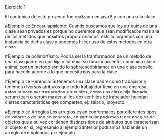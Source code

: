 Ejercicio 1

El contenido de este proyecto fue realizado en java 8 y con una sola clase

#Ejemplo de Encasulapmiento:
Cuando buscamos que los atributos de una clase sean privados es porque no queremos que sean modificados mas alla de los metodos que nosotros proporcionamos, esto lo logramos con una instancia de dicha clase y podemos hacer uso de estos metodos en otra clase

#Ejemplo de polimorfismo:
Podria ser la tranformacion de un metodo de una clase padre en una hija y cambiar su funcionamiento, como una clase animal con un metodo sonido lo sobreescribiriamos en una clase caballo para hacerlo acorde a lo que necesitamos para la clase

#Ejemplo de Herencia:
Si tenemos una clase padre como trabajador y tenemos diversos atributos que todo trabajador tiene en una empresa, estos pueden ser trasladados a sus hijos, como una clase hija llamada scrum team o scrum master, al los dos ser hijos de trabajador heredan ciertas caracteristicas que comparten, ej: salario, proyecto.

#Ejemplo de Arreglos
Los arreglos estan conformados por diferentes tipos de valores o de uno en concreto, en particular podemos tener arreglos de objetos que a su vez contienen distintos tipos de atributos que caracterizan al objeto en si, regresando al ejemplo anterior podriamos hablar de un arreglo de empleados por ejemplo.
